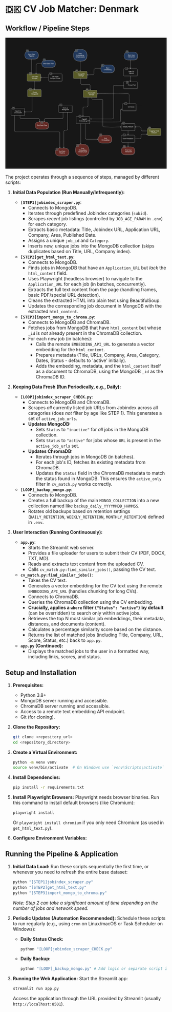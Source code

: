 # 🇩🇰 CV Job Matcher: Denmark

## Workflow / Pipeline Steps

![CV Job Matcher](images/cv_job_matcher_pipeline.png)

The project operates through a sequence of steps, managed by different scripts:

1.  **Initial Data Population (Run Manually/Infrequently):**
    *   **`[STEP1]jobindex_scraper.py`**:
        *   Connects to MongoDB.
        *   Iterates through predefined Jobindex categories (`subid`).
        *   Scrapes *recent* job listings (controlled by `JOB_AGE_PARAM` in `.env`) for each category.
        *   Extracts basic metadata: Title, Jobindex URL, Application URL, Company, Area, Published Date.
        *   Assigns a unique `job_id` and `Category`.
        *   Inserts new, unique jobs into the MongoDB collection (skips duplicates based on Title, URL, Company index).
    *   **`[STEP2]get_html_text.py`**:
        *   Connects to MongoDB.
        *   Finds jobs in MongoDB that have an `Application_URL` but *lack* the `html_content` field.
        *   Uses Playwright (headless browser) to navigate to the `Application_URL` for each job (in batches, concurrently).
        *   Extracts the full text content from the page (handling frames, basic PDF/special URL detection).
        *   Cleans the extracted HTML into plain text using BeautifulSoup.
        *   Updates the corresponding job document in MongoDB with the extracted `html_content`.
    *   **`[STEP3]import_mongo_to_chroma.py`**:
        *   Connects to MongoDB and ChromaDB.
        *   Fetches jobs from MongoDB that have `html_content` but whose `_id` is *not* already present in the ChromaDB collection.
        *   For each new job (in batches):
            *   Calls the remote `EMBEDDING_API_URL` to generate a vector embedding for the `html_content`.
            *   Prepares metadata (Title, URLs, Company, Area, Category, Dates, Status - defaults to 'active' initially).
            *   Adds the embedding, metadata, and the `html_content` itself as a document to ChromaDB, using the MongoDB `_id` as the ChromaDB ID.

2.  **Keeping Data Fresh (Run Periodically, e.g., Daily):**
    *   **`[LOOP]jobindex_scraper_CHECK.py`**:
        *   Connects to MongoDB and ChromaDB.
        *   Scrapes *all* currently listed job URLs from Jobindex across all categories (does *not* filter by age like STEP 1). This generates a set of `active_job_urls`.
        *   **Updates MongoDB:**
            *   Sets `Status` to `"inactive"` for *all* jobs in the MongoDB collection.
            *   Sets `Status` to `"active"` for jobs whose `URL` is present in the `active_job_urls` set.
        *   **Updates ChromaDB:**
            *   Iterates through jobs in MongoDB (in batches).
            *   For each job's ID, fetches its existing metadata from ChromaDB.
            *   Updates the `Status` field in the ChromaDB metadata to match the status found in MongoDB. This ensures the `active_only` filter in `cv_match.py` works correctly.
    *   **`[LOOP]_backup_mongo.py`**:
        *   Connects to MongoDB.
        *   Creates a full backup of the main `MONGO_COLLECTION` into a new collection named like `backup_daily_YYYYMMDD_HHMMSS`.
        *   Rotates old backups based on retention settings (`DAILY_RETENTION`, `WEEKLY_RETENTION`, `MONTHLY_RETENTION`) defined in `.env`.

3.  **User Interaction (Running Continuously):**
    *   **`app.py`**:
        *   Starts the Streamlit web server.
        *   Provides a file uploader for users to submit their CV (PDF, DOCX, TXT, MD).
        *   Reads and extracts text content from the uploaded CV.
        *   Calls `cv_match.py:find_similar_jobs()`, passing the CV text.
    *   **`cv_match.py:find_similar_jobs()`**:
        *   Takes the CV text.
        *   Generates a vector embedding for the CV text using the remote `EMBEDDING_API_URL` (handles chunking for long CVs).
        *   Connects to ChromaDB.
        *   Queries the ChromaDB collection using the CV embedding.
        *   **Crucially, applies a `where` filter `{"Status": "active"}` by default** (can be overridden) to search only within active jobs.
        *   Retrieves the top N most similar job embeddings, their metadata, distances, and documents (content).
        *   Calculates a percentage similarity score based on the distance.
        *   Returns the list of matched jobs (including Title, Company, URL, Score, Status, etc.) back to `app.py`.
    *   **`app.py` (Continued):**
        *   Displays the matched jobs to the user in a formatted way, including links, scores, and status.

## Setup and Installation

1.  **Prerequisites:**
    *   Python 3.8+
    *   MongoDB server running and accessible.
    *   ChromaDB server running and accessible.
    *   Access to a remote text embedding API endpoint.
    *   Git (for cloning).

2.  **Clone the Repository:**
    ```bash
    git clone <repository_url>
    cd <repository_directory>
    ```

3.  **Create a Virtual Environment:**
    ```bash
    python -m venv venv
    source venv/bin/activate  # On Windows use `venv\Scripts\activate`
    ```

4.  **Install Dependencies:**
    ```bash
    pip install -r requirements.txt
    ```

5.  **Install Playwright Browsers:**
    Playwright needs browser binaries. Run this command to install default browsers (like Chromium):
    ```bash
    playwright install
    ```
    Or `playwright install chromium` if you only need Chromium (as used in `get_html_text.py`).

6.  **Configure Environment Variables:**
    

## Running the Pipeline & Application

1.  **Initial Data Load:**
    Run these scripts sequentially the first time, or whenever you need to refresh the entire base dataset:
    ```bash
    python "[STEP1]jobindex_scraper.py"
    python "[STEP2]get_html_text.py"
    python "[STEP3]import_mongo_to_chroma.py"
    ```
    *Note: Step 2 can take a significant amount of time depending on the number of jobs and network speed.*

2.  **Periodic Updates (Automation Recommended):**
    Schedule these scripts to run regularly (e.g., using `cron` on Linux/macOS or Task Scheduler on Windows):
    *   **Daily Status Check:**
        ```bash
        python "[LOOP]jobindex_scraper_CHECK.py"
        ```
    *   **Daily Backup:**
        ```bash
        python "[LOOP]_backup_mongo.py" # Add logic or separate script if you need weekly/monthly types too
        ```

3.  **Running the Web Application:**
    Start the Streamlit app:
    ```bash
    streamlit run app.py
    ```
    Access the application through the URL provided by Streamlit (usually `http://localhost:8501`).


